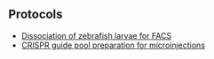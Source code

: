 ## Protocols

- [Dissociation of zebrafish larvae for FACS](https://vchongmorrison.github.io/protocols/dissociation-zebrafish-FACS/)
- [CRISPR guide pool preparation for microinjections](https://vchongmorrison.github.io/protocols/guide-pool-microinjections/)
